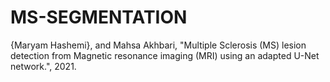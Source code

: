 # MS-SEGMENTATION
{Maryam Hashemi}, and Mahsa Akhbari, "Multiple Sclerosis (MS) lesion detection from Magnetic resonance imaging (MRI) using an adapted U-Net network.", 2021.
